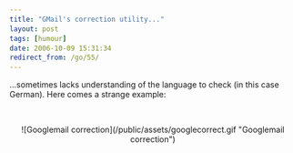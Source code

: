 ```yaml
---
title: "GMail's correction utility..."
layout: post
tags: [humour]
date: 2006-10-09 15:31:34
redirect_from: /go/55/
---
```


...sometimes lacks understanding of the language to check (in this case German). Here comes a strange example:

&nbsp;
<div style="text-align: center">![Googlemail correction](/public/assets/googlecorrect.gif "Googlemail correction")</div>

&#160;